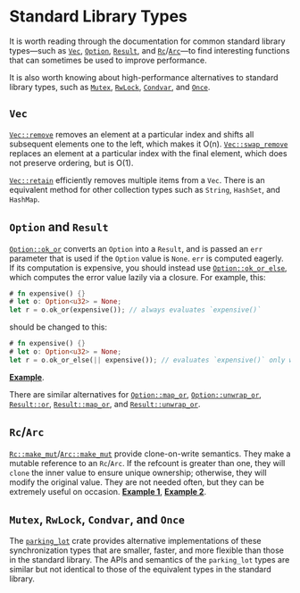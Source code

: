 # Standard Library Types

It is worth reading through the documentation for common standard library
types—such as [`Vec`], [`Option`], [`Result`], and [`Rc`]/[`Arc`]—to find interesting
functions that can sometimes be used to improve performance.

[`Vec`]: https://doc.rust-lang.org/std/vec/struct.Vec.html
[`Option`]: https://doc.rust-lang.org/std/option/enum.Option.html
[`Result`]: https://doc.rust-lang.org/std/result/enum.Result.html
[`Rc`]: https://doc.rust-lang.org/std/rc/struct.Rc.html
[`Arc`]: https://doc.rust-lang.org/std/sync/struct.Arc.html

It is also worth knowing about high-performance alternatives to standard
library types, such as [`Mutex`], [`RwLock`], [`Condvar`], and
[`Once`].

[`Mutex`]: https://doc.rust-lang.org/std/sync/struct.Mutex.html
[`RwLock`]: https://doc.rust-lang.org/std/sync/struct.RwLock.html
[`Condvar`]: https://doc.rust-lang.org/std/sync/struct.Condvar.html
[`Once`]: https://doc.rust-lang.org/std/sync/struct.Once.html

## `Vec`

[`Vec::remove`] removes an element at a particular index and shifts all
subsequent elements one to the left, which makes it O(n). [`Vec::swap_remove`]
replaces an element at a particular index with the final element, which does
not preserve ordering, but is O(1).

[`Vec::retain`] efficiently removes multiple items from a `Vec`. There is an
equivalent method for other collection types such as `String`, `HashSet`, and
`HashMap`.

[`Vec::remove`]: https://doc.rust-lang.org/std/vec/struct.Vec.html#method.remove
[`Vec::swap_remove`]: https://doc.rust-lang.org/std/vec/struct.Vec.html#method.swap_remove
[`Vec::retain`]: https://doc.rust-lang.org/std/vec/struct.Vec.html#method.retain

## `Option` and `Result`

[`Option::ok_or`] converts an `Option` into a `Result`, and is passed an `err`
parameter that is used if the `Option` value is `None`. `err` is computed
eagerly. If its computation is expensive, you should instead use
[`Option::ok_or_else`], which computes the error value lazily via a closure.
For example, this:
```rust
# fn expensive() {}
# let o: Option<u32> = None;
let r = o.ok_or(expensive()); // always evaluates `expensive()`
```
should be changed to this:
```rust
# fn expensive() {}
# let o: Option<u32> = None;
let r = o.ok_or_else(|| expensive()); // evaluates `expensive()` only when needed
```
[**Example**](https://github.com/rust-lang/rust/pull/50051/commits/5070dea2366104fb0b5c344ce7f2a5cf8af176b0).

[`Option::ok_or`]: https://doc.rust-lang.org/std/option/enum.Option.html#method.ok_or
[`Option::ok_or_else`]: https://doc.rust-lang.org/std/option/enum.Option.html#method.ok_or_else

There are similar alternatives for [`Option::map_or`], [`Option::unwrap_or`],
[`Result::or`], [`Result::map_or`], and [`Result::unwrap_or`].

[`Option::map_or`]: https://doc.rust-lang.org/std/option/enum.Option.html#method.map_or
[`Option::unwrap_or`]: https://doc.rust-lang.org/std/option/enum.Option.html#method.unwrap_or
[`Result::or`]: https://doc.rust-lang.org/std/result/enum.Result.html#method.or
[`Result::map_or`]: https://doc.rust-lang.org/std/result/enum.Result.html#method.map_or
[`Result::unwrap_or`]: https://doc.rust-lang.org/std/result/enum.Result.html#method.unwrap_or

## `Rc`/`Arc`

[`Rc::make_mut`]/[`Arc::make_mut`] provide clone-on-write semantics. They make
a mutable reference to an `Rc`/`Arc`. If the refcount is greater than one, they
will `clone` the inner value to ensure unique ownership; otherwise, they will
modify the original value. They are not needed often, but they can be extremely
useful on occasion.
[**Example 1**](https://github.com/rust-lang/rust/pull/65198/commits/3832a634d3aa6a7c60448906e6656a22f7e35628),
[**Example 2**](https://github.com/rust-lang/rust/pull/65198/commits/75e0078a1703448a19e25eac85daaa5a4e6e68ac).

[`Rc::make_mut`]: https://doc.rust-lang.org/std/rc/struct.Rc.html#method.make_mut
[`Arc::make_mut`]: https://doc.rust-lang.org/std/sync/struct.Arc.html#method.make_mut

## `Mutex`, `RwLock`, `Condvar`, and `Once`

The [`parking_lot`] crate provides alternative implementations of these
synchronization types that are smaller, faster, and more flexible than those in
the standard library. The APIs and semantics of the `parking_lot` types are
similar but not identical to those of the equivalent types in the standard
library.

[`parking_lot`]: https://crates.io/crates/parking_lot
